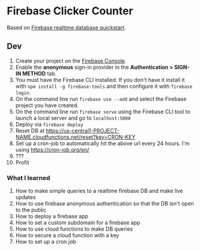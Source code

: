 # Firebase Clicker Counter

Based on [Firebase realtime database quickstart](https://github.com/firebase/quickstart-js/tree/master/database).

## Dev
1. Create your project on the [Firebase Console](https://console.firebase.google.com).
1. Enable the **anonymous** sign-in provider in the **Authentication > SIGN-IN METHOD** tab.
1. You must have the Firebase CLI installed. If you don't have it install it with `npm install -g firebase-tools` and then configure it with `firebase login`.
1. On the command line run `firebase use --add` and select the Firebase project you have created.
1. On the command line run `firebase serve` using the Firebase CLI tool to launch a local server and go to `localhost:5000`
1. Deploy via `firebase deploy`
1. Reset DB at https://us-central1-PROJECT-NAME.cloudfunctions.net/reset?key=CRON-KEY
1. Set up a cron-job to automatically hit the above url every 24 hours. I'm using https://cron-job.org/en/
1. ???
1. Profit

### What I learned
1. How to make simple queries to a realtime firebase DB and make live updates
1. How to use firebase anonymous authentication so that the DB isn't open to the public
1. How to deploy a firebase app
1. How to set a custom subdomain for a firebase app
1. How to use cloud functions to make DB queries
1. How to secure a cloud function with a key
1. How to set up a cron job
